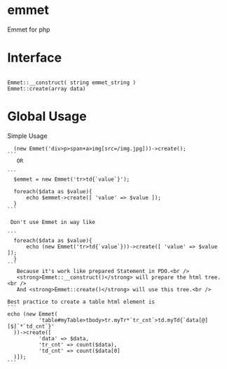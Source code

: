 # emmet
Emmet for php
# Interface
````

Emmet::__construct( string emmet_string )
Emmet::create(array data)

````

# Global Usage


Simple Usage
``````````
  (new Emmet('div>p>span+a>img[src=/img.jpg]))->create();
```
   OR

```
  $emmet = new Emmet('tr>td{`value`}');
  
  foreach($data as $value){
      echo $emmet->create([ 'value' => $value ]);
  }
```

 Don't use Emmet in way like
  
```
  foreach($data as $value){
      echo (new Emmet('tr>td{`value`}))->create([ 'value' => $value ]);
  }
```
   Because it's work like prepared Statement in PDO.<br />
   <strong>Emmet::__construct()</strong> will prepare the html tree.<br />
   And <strong>Emmet::create()</strong> will use this tree.<br />

Best practice to create a table html element is
```
echo (new Emmet(
          'table#myTable>tbody>tr.myTr*`tr_cnt`>td.myTd{`data[@][$]`*`td_cnt`}'
  ))->create([ 
          'data' => $data, 
          'tr_cnt' => count($data), 
          'td_cnt' => count($data[0]
  )]);
```
